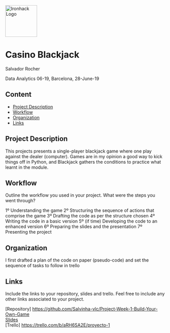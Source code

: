 <img src="https://bit.ly/2VnXWr2" alt="Ironhack Logo" width="100"/>

# Casino Blackjack 
Salvador Rocher

Data Analytics 06-19, Barcelona, 28-June-19

## Content
- [Project Description](#project-description) 
- [Workflow](#workflow)
- [Organization](#organization)
- [Links](#links)

<a name="project-description"></a>

## Project Description

This projects presents a single-player blackjack game where one play against the dealer (computer). Games are in my opinion a good way to kick things off in Python, and Blackjack gathers the conditions to practice what learnt in the module.

<a name="workflow"></a>

## Workflow
Outline the workflow you used in your project. What were the steps you went through?

1º Understanding the game
2º Structuring the sequence of actions that comprise the game
3º Drafting the code as per the structure chosen
4º Writing the code in a basic version
5º (if time) Developing the code to an enhanced version
6º Preparing the slides and the presentation
7º Presenting the project


<a name="organization"></a>

## Organization

I first drafted a plan of the code on paper (pseudo-code) and set the sequence of tasks to follow in trello

<a name="links"></a>

## Links
Include the links to your repository, slides and trello. Feel free to include any other links associated to your project. 

[Repository] https://github.com/Salvinha-vlc/Project-Week-1-Build-Your-Own-Game   
[Slides](https://slides.com/)  
[Trello] https://trello.com/b/aRH6SA2E/proyecto-1  
